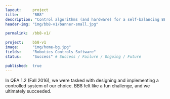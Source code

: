 ```yaml
---
layout: 	project
title: 		"BB8"
description: "Control algorithms (and hardware) for a self-balancing BB8 robot"
header-img: "img/bb8-v1/banner-small.jpg"

permalink: 	/bb8-v1/

project:	bb8-v1
image:		"img/home-bg.jpg"
fields: 	"Robotics Controls Software"
status: 	"Success" # Success / Failure / Ongoing / Future

published:	true
---
```


In QEA 1.2 (Fall 2016), we were tasked with designing and implementing a controlled system of our choice. 
BB8 felt like a fun challenge, and we ultimately succeeded.

